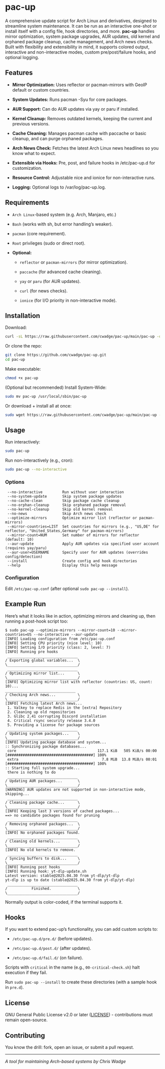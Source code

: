 # pac-up

A comprehensive update script for Arch Linux and derivatives, designed to streamline system maintenance. It can be run as an interactive one-shot or install itself with a config file, hook directories, and more. **pac-up** handles mirror optimization, system package upgrades, AUR updates, old kernel and orphaned package cleanup, cache management, and Arch news checks. Built with flexibility and extensibility in mind, it supports colored output, interactive and non-interactive modes, custom pre/post/failure hooks, and optional logging.

## Features
- **Mirror Optimization:** Uses reflector or pacman-mirrors with GeoIP default or custom countries.

- **System Updates:** Runs pacman -Syu for core packages.

- **AUR Support:** Can do AUR updates via yay or paru if installed.

- **Kernel Cleanup:** Removes outdated kernels, keeping the current and previous versions.

- **Cache Cleaning:** Manages pacman cache with paccache or basic cleanup, and can purge orphaned packages.

- **Arch News Check:** Fetches the latest Arch Linux news headlines so you know what to expect.

- **Extensible via Hooks:** Pre, post, and failure hooks in /etc/pac-up.d for customization.

- **Resource Control:** Adjustable nice and ionice for non-interactive runs.

- **Logging:** Optional logs to /var/log/pac-up.log.

## Requirements
- `Arch Linux`-based system (e.g. Arch, Manjaro, etc.)

- `Bash` (works with sh, but error handling’s weaker).

- `pacman` (core requirement).

- `Root` privileges (sudo or direct root).

- **Optional:**

  - `reflector` or `pacman-mirrors` (for mirror optimization).

  - `paccache` (for advanced cache cleaning).

  - `yay` or `paru` (for AUR updates).

  - `curl` (for news checks).

  - `ionice` (for I/O priority in non-interactive mode).

## Installation
Download:

```bash
curl -sL https://raw.githubusercontent.com/cwadge/pac-up/main/pac-up -o pac-up
```
Or clone the repo:

```bash
git clone https://github.com/cwadge/pac-up.git
cd pac-up
```

Make executable:
```bash
chmod +x pac-up
```

(Optional but recommended) Install System-Wide:

```bash
sudo mv pac-up /usr/local/sbin/pac-up
```

Or  download + install all at once:
```bash
sudo wget https://raw.githubusercontent.com/cwadge/pac-up/main/pac-up -O /usr/local/sbin/pac-up && sudo chmod 755 /usr/local/sbin/pac-up
```

## Usage
Run interactively:
```bash
sudo pac-up
```
Run non-interactively (e.g., cron):
```bash
sudo pac-up --no-interactive
```

### Options
```
 --no-interactive         Run without user interaction
 --no-system-update       Skip system package updates
 --no-cache-clean         Skip package cache cleanup
 --no-orphan-cleanup      Skip orphaned package removal
 --no-kernel-cleanup      Skip old kernel removal
 --no-news                Skip Arch news check
 --optimize-mirrors       Optimize mirror list (reflector or pacman-mirrors)
 --mirror-countries=LIST  Set countries for mirrors (e.g., "US,DE" for reflector, "United_States,Germany" for pacman-mirrors)
 --mirror-count=NUM       Set number of mirrors for reflector (default: 10)
 --aur-update             Apply AUR updates via specified user account (requires yay/paru)
 --aur-user=USERNAME      Specify user for AUR updates (overrides config/detection)
 --install                Create config and hook directories
 --help                   Display this help message
```
### Configuration

Edit `/etc/pac-up.conf` (after optional `sudo pac-up --install`).

## Example Run
Here’s what it looks like in action, optimizing mirrors and cleaning up, then running a post-hook script too:
```
$ sudo pac-up --optimize-mirrors --mirror-count=10 --mirror-countries=US --no-interactive --aur-update
[INFO] Loading configuration from /etc/pac-up.conf
[INFO] Setting CPU priority (nice level: 10)
[INFO] Setting I/O priority (class: 2, level: 7)
[INFO] Running pre hooks
 ________________________________ 
/ Exporting global variables...  \ 
\________________________________/ 
 ________________________________ 
/ Optimizing mirror list...      \ 
\________________________________/ 
[INFO] Optimizing mirror list with reflector (countries: US, count: 10)...
________________________________ 
/ Checking Arch news...          \ 
\________________________________/ 
[INFO] Fetching latest Arch news...
 1. Valkey to replace Redis in the [extra] Repository
 2. Cleaning up old repositories
 3. Glibc 2.41 corrupting Discord installation
 4. Critical rsync security release 3.4.0
 5. Providing a license for package sources
 ________________________________ 
/ Updating system packages...    \ 
\________________________________/ 
[INFO] Updating package database and system...
:: Synchronizing package databases...
 core                                     117.1 KiB   505 KiB/s 00:00 [#######################################] 100%
 extra                                      7.8 MiB  13.8 MiB/s 00:01 [#######################################] 100%
:: Starting full system upgrade...
 there is nothing to do
 ________________________________ 
/ Updating AUR packages...       \ 
\________________________________/ 
[WARNING] AUR updates are not supported in non-interactive mode, skipping...
 ________________________________ 
/ Cleaning package cache...      \ 
\________________________________/ 
[INFO] Keeping last 3 versions of cached packages...
==> no candidate packages found for pruning
 ________________________________ 
/ Removing orphaned packages...  \ 
\________________________________/ 
[INFO] No orphaned packages found.
 ________________________________ 
/ Cleaning old kernels...        \ 
\________________________________/ 
[INFO] No old kernels to remove.
 ________________________________ 
/ Syncing buffers to disk...     \ 
\________________________________/ 
[INFO] Running post hooks
[INFO] Running hook: yt-dlp-update.sh
Latest version: stable@2025.04.30 from yt-dlp/yt-dlp
yt-dlp is up to date (stable@2025.04.30 from yt-dlp/yt-dlp)
 ________________________________ 
/           Finished.            \ 
\________________________________/
```
Normally output is color-coded, if the terminal supports it.

## Hooks

If you want to extend pac-up’s functionality, you can add custom scripts to:
- `/etc/pac-up.d/pre.d/` (before updates).

- `/etc/pac-up.d/post.d/` (after updates).

- `/etc/pac-up.d/fail.d/` (on failure).

Scripts with `critical` in the name (e.g., `00-critical-check.sh`) halt execution if they fail.

Run `sudo pac-up --install` to create these directories (with a sample hook in `pre.d`).

## License

GNU General Public License v2.0 or later ([LICENSE](https://www.gnu.org/licenses/old-licenses/gpl-2.0.en.html)) - contributions must remain open-source.

## Contributing

You know the drill: fork, open an issue, or submit a pull request.

---

_A tool for maintaining Arch-based systems by Chris Wadge_
